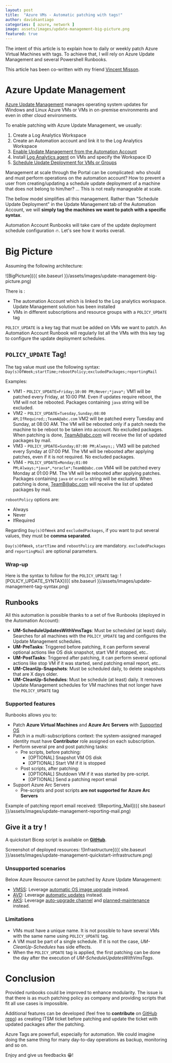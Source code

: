 ```yaml
---
layout: post
title:  "Azure VMs - Automatic patching with tags!"
author: davidsantiago
categories: [ azure, network ]
image: assets/images/update-management-big-picture.png
featured: true
---
```


The intent of this article is to explain how to daily or weekly patch Azure Virtual Machines with tags. To achieve that, I will rely on Azure Update Management and several Powershell Runbooks.

This article has been co-written with my friend [Vincent Misson](https://blog.cloud63.fr/).

# Azure Update Management

[Azure Update Management](https://docs.microsoft.com/en-us/azure/automation/update-management/overview) manages operating system updates for Windows and Linux Azure VMs or VMs in on-premise environments and even in other cloud environments.

To enable patching with Azure Update Management, we usually:

1. Create a Log Analytics Workspace
2. Create an Automation account and link it to the Log Analytics Workspace
3. [Enable Update Management from the Automation Account](https://docs.microsoft.com/en-us/azure/automation/update-management/enable-from-automation-account)
4. Install [Log Analytics agent](https://docs.microsoft.com/en-us/azure/azure-monitor/agents/log-analytics-agent) on VMs and specify the Workspace ID
5. [Schedule Update Deployment for VMs or Groups](https://docs.microsoft.com/en-us/azure/automation/update-management/deploy-updates)

Management at scale through the Portal can be complicated: who should and must perform operations on the automation account? How to prevent a user from creating/updating a schedule update deployment of a machine that does not belong to him/her? ... This is not really manageable at scale.

The bellow model simplifies all this management. Rather than "Schedule Update Deployment" in the Update Management tab of the Automation Account, we will **simply tag the machines we want to patch with a specific syntax**.

Automation Account Runbooks will take care of the update deployment schedule configuration 🔥. Let's see how it works overall.


# Big Picture

Assuming the following architecture:

![BigPicture]({{ site.baseurl }}/assets/images/update-management-big-picture.png)

There is :
* The automation Account which is linked to the Log analytics workspace. Update Management solution has been installed
* VMs in different subscriptions and resource groups with a `POLICY_UPDATE` tag

`POLICY_UPDATE` is a key tag that must be added on VMs we want to patch. An Automation Account Runbook will regularly list all the VMs with this key tag to configure the update deployment schedules.

## `POLICY_UPDATE` Tag!

The tag value must use the following syntax: `Day(s)OfWeek;startTime;rebootPolicy;excludedPackages;reportingMail`

Examples:
* VM1 - `POLICY_UPDATE=Friday;10:00 PM;Never;*java*;` VM1 will be patched every Friday, at 10:00 PM. Even if updates require reboot, the VM will not be rebooted. Packages containing `java` string will be excluded.
* VM2 - `POLICY_UPDATE=Tuesday,Sunday;08:00 AM;IfRequired;;TeamA@abc.com` VM2 will be patched every Tuesday and Sunday, at 08:00 AM. The VM will be rebooted only if a patch needs the machine to be reboot to be taken into account. No excluded packages. When patching is done, TeamA@abc.com will receive the list of updated packages by mail.
* VM3 - `POLICY_UPDATE=Sunday;07:00 PM;Always;;` VM3 will be patched every Synday at 07:00 PM. The VM will be rebooted after applying patches, even if it is not required. No excluded packages.
* VM4 - `POLICY_UPDATE=Monday;01:00 PM;Always;*java*,*oracle*;TeamB@abc.com` VM4 will be patched every Monday at 01:00 PM. The VM will be rebooted after applying patches. Packages containing `java` or `oracle` string will be excluded. When patching is done, TeamB@abc.com will receive the list of updated packages by mail.

`rebootPolicy` options are:
- Always
- Never
- IfRequired

Regarding `Day(s)OfWeek` and `excludedPackages`, if you want to put several values, they must be **comma separated**.

`Day(s)OfWeek`, `startTime` and `rebootPolicy` are mandatory. `excludedPackages` and `reportingMail` are optional parameters.

### Wrap-up

Here is the syntax to follow for the `POLICY_UPDATE` tag:
![POLICY_UPDATE_SYNTAX]({{ site.baseurl }}/assets/images/update-management-tag-syntax.png)

## Runbooks

All this automation is possible thanks to a set of five Runbooks (deployed in the Automation Account):
* **UM-ScheduleUpdatesWithVmsTags**: Must be scheduled (at least) daily. Searches for all machines with the `POLICY_UPDATE` tag and configures the Update Management schedules.
* **UM-PreTasks**: Triggered before patching, it can perform several optional actions like OS disk snapshot, start VM if stopped, etc..
* **UM-PostTasks**: Triggered after patching, it can perform several optional actions like stop VM if it was started, send patching email report, etc..
* **UM-CleanUp-Snapshots**: Must be scheduled daily, to delete snapshots that are X days older.
* **UM-CleanUp-Schedules**: Must be schedule (at least) daily. It removes Update Management schedules for VM machines that not longer have the `POLICY_UPDATE` tag

### Supported features

Runbooks allows you to:
* Patch **Azure Virtual Machines** and **Azure Arc Servers** with [Supported OS](https://docs.microsoft.com/en-us/azure/automation/update-management/operating-system-requirements#supported-operating-systems)
* Patch in a multi-subscriptions context: the system-assigned managed identity must have **Contributor** role assigned on each subscription.
* Perform several pre and post patching tasks:
  * Pre scripts, before patching:
    * [OPTIONAL] Snapshot VM OS disk 
    * [OPTIONAL] Start VM if it is stopped 
  * Post scripts, after patching:
    * [OPTIONAL] Shutdown VM if it was started by pre-script.
    * [OPTIONAL] Send a patching report email
* Support Azure Arc Servers
  * Pre-scripts and post scripts **are not supported for Azure Arc Servers**

Example of patching report email received:
![Reporting_Mail]({{ site.baseurl }}/assets/images/update-management-reporting-mail.png)

## Give it a try !

A quickstart Bicep script is available on **[GitHub](https://github.com/dawlysd/azure-update-management-with-tags)**.

Screenshot of deployed resources:
![Infrastructure]({{ site.baseurl }}/assets/images/update-management-quickstart-infrastructure.png)

### Unsupported scenarios

Below Azure Resource cannot be patched by Azure Update Management:
* [VMSS](https://docs.microsoft.com/en-us/azure/virtual-machine-scale-sets/overview): Leverage [automatic OS image upgrade](https://docs.microsoft.com/en-us/azure/virtual-machine-scale-sets/virtual-machine-scale-sets-automatic-upgrade) instead.
* [AVD](https://docs.microsoft.com/en-us/azure/virtual-desktop/): Leverage [automatic updates](https://docs.microsoft.com/en-us/azure/virtual-desktop/configure-automatic-updates) instead.
* [AKS](https://docs.microsoft.com/en-us/azure/aks/): Leverage [auto-upgrade channel](https://docs.microsoft.com/en-US/azure/aks/upgrade-cluster#set-auto-upgrade-channel) and [planned-maintenance](https://docs.microsoft.com/en-us/azure/aks/planned-maintenance) instead.

### Limitations

* VMs must have a unique name. It is not possible to have several VMs with the same name using `POLICY_UPDATE` tag.
* A VM must be part of a single schedule. If it is not the case, *UM-CleanUp-Schedules* has side effects.
* When the `POLICY_UPDATE` tag is applied, the first patching can be done the day after the execution of *UM-ScheduleUpdatesWithVmsTags*.

# Conclusion

Provided runbooks could be improved to enhance modularity. The issue is that there is as much patching policy as company and providing scripts that fit all use cases is impossible.

Additional features can be developed (feel free to **contribute** on [GitHub repo](https://github.com/dawlysd/azure-update-management-with-tags)) as creating ITSM ticket before patching and update the ticket with updated packages after the patching.

Azure Tags are powerfull, especially for automation. We could imagine doing the same thing for many day-to-day operations as backup, monitoring and so on.

Enjoy and give us feedbacks 😁!